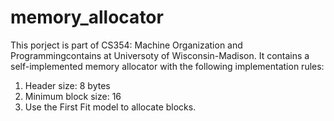 # memory_allocator

This porject is part of CS354: Machine Organization and Programmingcontains at Universoty of Wisconsin-Madison.
It contains a self-implemented memory allocator with the following implementation rules:

1. Header size: 8 bytes
2. Minimum block size: 16 
3. Use the First Fit model to allocate blocks.
